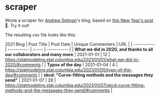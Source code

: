 # scraper

Wrote a scraper for [Andrew Gelman](http://www.stat.columbia.edu/~gelman/)'s blog, based on [this New Year's post](https://statmodeling.stat.columbia.edu/2022/01/01/most-controversial-posts-of-2021/) 🎉. Try it out!

The resulting csv file looks like this:

2021 Blog
| Post Title  | Post Date | Unique Commenters | URL |
| ----------- | ----------- | :----:  | ----------- |
| **What we did in 2020, and thanks to all our collaborators and many more** | 2021-01-01 | 12 | https://statmodeling.stat.columbia.edu/2021/01/01/what-we-did-in-2020/#comments |
| **Typos of the day** | 2021-01-04 | 4 | https://statmodeling.stat.columbia.edu/2021/01/05/typo-of-the-day/#comments |
| **xkcd: "Curve-fitting methods and the messages they send"** | 2021-01-07 | 28 | https://statmodeling.stat.columbia.edu/2021/01/07/xkcd-curve-fitting-methods-and-the-messages-they-send/#comments |
